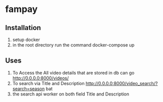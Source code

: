 # fampay

## Installation
1. setup docker
2. in the root directory run the command docker-compose up

## Uses
1. To Access the All video details that are stored in db can go http://0.0.0.0:8000/videos/
2. To search  via Title and Description http://0.0.0.0:8000/video_search/?search=season bat 
3. the search api worker on both field Title and Description
